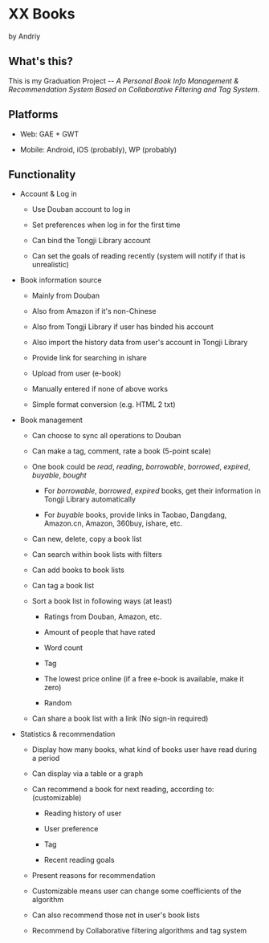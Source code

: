 XX Books
===============

by Andriy


## What's this?

This is my Graduation Project -- *A Personal Book Info Management & Recommendation System Based on Collaborative Filtering and Tag System*.


## Platforms

* Web: GAE + GWT

* Mobile: Android, iOS (probably), WP (probably)


## Functionality

* Account & Log in

	- Use Douban account to log in

	- Set preferences when log in for the first time

	- Can bind the Tongji Library account

	- Can set the goals of reading recently (system will notify if that is unrealistic)

* Book information source

	- Mainly from Douban

	- Also from Amazon if it's non-Chinese

	- Also from Tongji Library if user has binded his account

	- Also import the history data from user's account in Tongji Library

	- Provide link for searching in ishare

	- Upload from user (e-book)

	- Manually entered if none of above works

	- Simple format conversion (e.g. HTML 2 txt)

* Book management

	- Can choose to sync all operations to Douban

	- Can make a tag, comment, rate a book (5-point scale)

	- One book could be *read*, *reading*, *borrowable*, *borrowed*, *expired*, *buyable*, *bought*
		
		+ For *borrowable*, *borrowed*, *expired* books, get their information in Tongji Library automatically

		+ For *buyable* books, provide links in Taobao, Dangdang, Amazon.cn, Amazon, 360buy, ishare, etc.

	- Can new, delete, copy a book list

	- Can search within book lists with filters

	- Can add books to book lists

	- Can tag a book list

	- Sort a book list in following ways (at least)

		+ Ratings from Douban, Amazon, etc.

		+ Amount of people that have rated

		+ Word count

		+ Tag

		+ The lowest price online (if a free e-book is available, make it zero)

		+ Random

	- Can share a book list with a link (No sign-in required)

* Statistics & recommendation

	- Display how many books, what kind of books user have read during a period

	- Can display via a table or a graph

	- Can recommend a book for next reading, according to: (customizable)

		+ Reading history of user

		+ User preference

		+ Tag

		+ Recent reading goals

	- Present reasons for recommendation

	- Customizable means user can change some coefficients of the algorithm

	- Can also recommend those not in user's book lists

	- Recommend by Collaborative filtering algorithms and tag system
